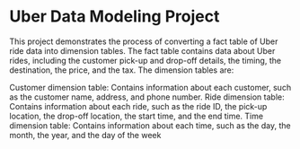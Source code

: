 # Uber Data Modeling Project

This project demonstrates the process of converting a fact table of Uber ride data into dimension tables. The fact table contains data about Uber rides, including the customer pick-up and drop-off details, the timing, the destination, the price, and the tax. The dimension tables are:

Customer dimension table: Contains information about each customer, such as the customer name, address, and phone number.
Ride dimension table: Contains information about each ride, such as the ride ID, the pick-up location, the drop-off location, the start time, and the end time.
Time dimension table: Contains information about each time, such as the day, the month, the year, and the day of the week
